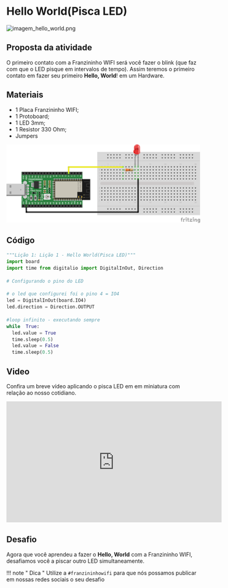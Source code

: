 # Hello World(Pisca LED)

![imagem_hello_world.png](img/01/imagem_hello_world.png)

## Proposta da atividade

 O primeiro contato com a Franzininho WIFI será você fazer o blink (que faz com que o LED pisque em intervalos de tempo). Assim teremos o primeiro contato em fazer seu primeiro **Hello, World**! em um Hardware.

## Materiais

-   1 Placa Franzininho WIFI;
-   1 Protoboard;
-   1 LED 3mm;
-   1 Resistor 330 Ohm;
-   Jumpers

![circuito](img/01/circuito.png)

## Código


```python
"""Lição 1: Lição 1 - Hello World(Pisca LED)"""  
import board  
import time from digitalio import DigitalInOut, Direction  

# Configurando o pino do LED

# o led que configurei foi o pino 4 = IO4  
led = DigitalInOut(board.IO4)  
led.direction = Direction.OUTPUT  

#loop infinito - executando sempre  
while  True:  
  led.value = True  
  time.sleep(0.5)  
  led.value = False  
  time.sleep(0.5)
```

## Video

Confira um breve vídeo aplicando o pisca LED em em miniatura com relação ao nosso cotidiano.

<iframe width="560" height="315" src="https://www.youtube.com/embed/tgY2_n1aOC4" title="YouTube video player" frameborder="0" allow="accelerometer; autoplay; clipboard-write; encrypted-media; gyroscope; picture-in-picture" allowfullscreen></iframe>

## Desafio

Agora que você aprendeu a fazer o **Hello, World** com a Franzininho WIFI, desafiamos você a piscar outro LED simultaneamente.


!!! note " Dica "
    Utilize a `#franzininhowifi`  para que nós possamos publicar em nossas redes sociais o seu desafio

